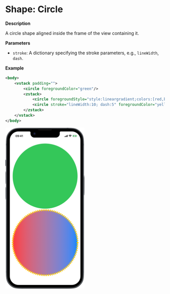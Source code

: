 # Shape: Circle

**Description**

A circle shape aligned inside the frame of the view containing it.

**Parameters**

- `stroke`: A dictionary specifying the stroke parameters, e.g., `lineWidth`, `dash`.

**Example**

```xml
<body>
    <vstack padding="">
        <circle foregroundColor="green"/>
        <zstack>
            <circle foregroundStyle="style:lineargradient;colors:[red,blue];startPoint:0.0,0.5;endPoint:1.0,0.5"/>
            <circle stroke="lineWidth:10; dash:5" foregroundColor="yellow"/>
        </zstack>
    </vstack>
</body>
```
<img src="/Screenshots/Views/Other/circle_1.png" width="250" alt="Screenshot">
